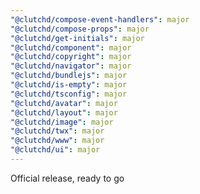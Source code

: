 ```yaml
---
"@clutchd/compose-event-handlers": major
"@clutchd/compose-props": major
"@clutchd/get-initials": major
"@clutchd/component": major
"@clutchd/copyright": major
"@clutchd/navigator": major
"@clutchd/bundlejs": major
"@clutchd/is-empty": major
"@clutchd/tsconfig": major
"@clutchd/avatar": major
"@clutchd/layout": major
"@clutchd/image": major
"@clutchd/twx": major
"@clutchd/www": major
"@clutchd/ui": major
---
```


Official release, ready to go
